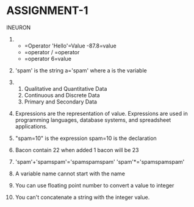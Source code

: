 # ASSIGNMENT-1
INEURON

1. * =Operator
   'Hello'=Value
   -87.8=value
   - =operator
   / =operator
   + =operator
   6=value
 
2. 'spam' is the string
    a='spam' where a is the variable

3. 1. Qualitative and Quantitative Data
   2. Continuous and Discrete Data
   3. Primary and Secondary Data
 
4. Expressions are the representation of value.
   Expressions are used in programming languages, database systems, and spreadsheet applications.

5. "spam=10" is the expression
    spam=10 is the declaration

6. Bacon contain 22 when added 1 bacon will be 23

7. 'spam'+'spamspam'='spamspamspam'
   'spam'*='spamspamspam'

8. A variable name cannot start with the name

9. You can use floating point number to convert a value to integer

10. You can't concatenate a string with the integer value.
